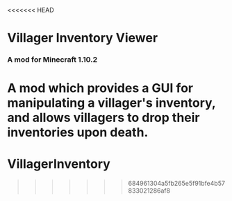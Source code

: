 <<<<<<< HEAD
# Villager Inventory Viewer

### A mod for Minecraft 1.10.2

A mod which provides a GUI for manipulating a villager's inventory, and allows villagers to drop their inventories upon death.
=======
# VillagerInventory
>>>>>>> 684961304a5fb265e5f91bfe4b57833021286af8
